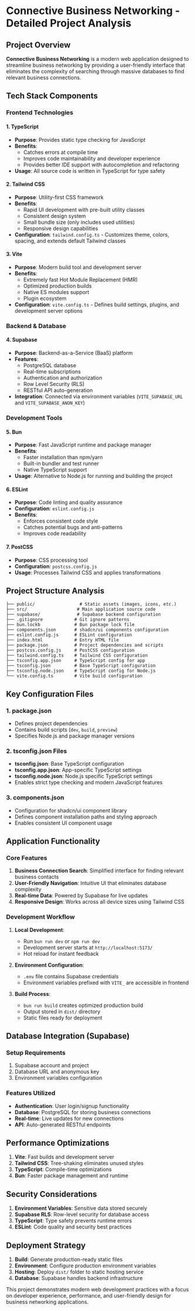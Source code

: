 # Connective Business Networking - Detailed Project Analysis

## Project Overview

**Connective Business Networking** is a modern web application designed to streamline business networking by providing a user-friendly interface that eliminates the complexity of searching through massive databases to find relevant business connections.

## Tech Stack Components

### Frontend Technologies

#### 1. **TypeScript**
- **Purpose**: Provides static type checking for JavaScript
- **Benefits**: 
  - Catches errors at compile time
  - Improves code maintainability and developer experience
  - Provides better IDE support with autocompletion and refactoring
- **Usage**: All source code is written in TypeScript for type safety

#### 2. **Tailwind CSS**
- **Purpose**: Utility-first CSS framework
- **Benefits**:
  - Rapid UI development with pre-built utility classes
  - Consistent design system
  - Small bundle size (only includes used utilities)
  - Responsive design capabilities
- **Configuration**: `tailwind.config.ts` - Customizes theme, colors, spacing, and extends default Tailwind classes

#### 3. **Vite**
- **Purpose**: Modern build tool and development server
- **Benefits**:
  - Extremely fast Hot Module Replacement (HMR)
  - Optimized production builds
  - Native ES modules support
  - Plugin ecosystem
- **Configuration**: `vite.config.ts` - Defines build settings, plugins, and development server options

### Backend & Database

#### 4. **Supabase**
- **Purpose**: Backend-as-a-Service (BaaS) platform
- **Features**:
  - PostgreSQL database
  - Real-time subscriptions
  - Authentication and authorization
  - Row Level Security (RLS)
  - RESTful API auto-generation
- **Integration**: Connected via environment variables (`VITE_SUPABASE_URL` and `VITE_SUPABASE_ANON_KEY`)

### Development Tools

#### 5. **Bun**
- **Purpose**: Fast JavaScript runtime and package manager
- **Benefits**:
  - Faster installation than npm/yarn
  - Built-in bundler and test runner
  - Native TypeScript support
- **Usage**: Alternative to Node.js for running and building the project

#### 6. **ESLint**
- **Purpose**: Code linting and quality assurance
- **Configuration**: `eslint.config.js`
- **Benefits**:
  - Enforces consistent code style
  - Catches potential bugs and anti-patterns
  - Improves code readability

#### 7. **PostCSS**
- **Purpose**: CSS processing tool
- **Configuration**: `postcss.config.js`
- **Usage**: Processes Tailwind CSS and applies transformations

## Project Structure Analysis

```
├── public/                 # Static assets (images, icons, etc.)
├── src/                   # Main application source code
├── supabase/              # Supabase backend configuration
├── .gitignore            # Git ignore patterns
├── bun.lockb             # Bun package lock file
├── components.json       # shadcn/ui components configuration
├── eslint.config.js      # ESLint configuration
├── index.html            # Entry HTML file
├── package.json          # Project dependencies and scripts
├── postcss.config.js     # PostCSS configuration
├── tailwind.config.ts    # Tailwind CSS configuration
├── tsconfig.app.json     # TypeScript config for app
├── tsconfig.json         # Base TypeScript configuration
├── tsconfig.node.json    # TypeScript config for Node.js
└── vite.config.ts        # Vite build configuration
```

## Key Configuration Files

### 1. **package.json**
- Defines project dependencies
- Contains build scripts (`dev`, `build`, `preview`)
- Specifies Node.js and package manager versions

### 2. **tsconfig.json Files**
- **tsconfig.json**: Base TypeScript configuration
- **tsconfig.app.json**: App-specific TypeScript settings
- **tsconfig.node.json**: Node.js specific TypeScript settings
- Enables strict type checking and modern JavaScript features

### 3. **components.json**
- Configuration for shadcn/ui component library
- Defines component installation paths and styling approach
- Enables consistent UI component usage

## Application Functionality

### Core Features
1. **Business Connection Search**: Simplified interface for finding relevant business contacts
2. **User-Friendly Navigation**: Intuitive UI that eliminates database complexity
3. **Real-time Data**: Powered by Supabase for live updates
4. **Responsive Design**: Works across all device sizes using Tailwind CSS

### Development Workflow
1. **Local Development**: 
   - Run `bun run dev` or `npm run dev`
   - Development server starts at `http://localhost:5173/`
   - Hot reload for instant feedback

2. **Environment Configuration**:
   - `.env` file contains Supabase credentials
   - Environment variables prefixed with `VITE_` are accessible in frontend

3. **Build Process**:
   - `bun run build` creates optimized production build
   - Output stored in `dist/` directory
   - Static files ready for deployment

## Database Integration (Supabase)

### Setup Requirements
1. Supabase account and project
2. Database URL and anonymous key
3. Environment variables configuration

### Features Utilized
- **Authentication**: User login/signup functionality
- **Database**: PostgreSQL for storing business connections
- **Real-time**: Live updates for new connections
- **API**: Auto-generated RESTful endpoints

## Performance Optimizations

1. **Vite**: Fast builds and development server
2. **Tailwind CSS**: Tree-shaking eliminates unused styles
3. **TypeScript**: Compile-time optimizations
4. **Bun**: Faster package management and runtime

## Security Considerations

1. **Environment Variables**: Sensitive data stored securely
2. **Supabase RLS**: Row-level security for database access
3. **TypeScript**: Type safety prevents runtime errors
4. **ESLint**: Code quality and security best practices

## Deployment Strategy

1. **Build**: Generate production-ready static files
2. **Environment**: Configure production environment variables
3. **Hosting**: Deploy `dist/` folder to static hosting service
4. **Database**: Supabase handles backend infrastructure

This project demonstrates modern web development practices with a focus on developer experience, performance, and user-friendly design for business networking applications.
